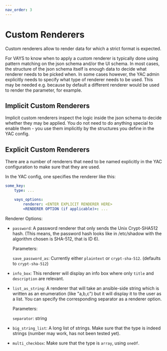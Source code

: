 ```yaml
---
nav_order: 3
---
```


# Custom Renderers
Custom renderers allow to render data for which a strict format is expected.


For VAYS to know when to apply a custom renderer is typically done using pattern matching on the json schema and/or the UI schema.
In most cases, the structure of the json schema itself is enough data to decide what renderer needs to be picked when. In some cases however, the YAC admin explicitly needs to specify what type of renderer needs to be used. This may be needed e.g. because by default a different renderer would be used to render the parameter, for example.



## Implicit Custom Renderers

Implicit custom renderers inspect the logic inside the json schema to decide whether they may be applied. You do not need to do anything special to enable them - you use them implicitly by the structures you define in the YAC config.


## Explicit Custom Renderers

There are a number of renderers that need to be named explicitly in the YAC configuration to make sure that they are used.


In the YAC config, one specifies the renderer like this:

```yaml
some_key:
    type: ...

    vays_options:
        renderer: <ENTER EXPLICIT RENDERER HERE>
        <RENDERER OPTION (if applicable)>: ...
```


Renderer Options:
- `password`:           A password renderer that only sends the Unix Crypt-SHA512 hash. (This means, the password hash looks
                        like in /etc/shadow
                        with the algorithm chosen is SHA-512, that is ID 6).

    Parameters:
                        
    `save_password_as`: Currently either `plaintext` or `crypt-sha-512`. (defaults to `crypt-sha-512`)

- `info_box`:           This renderer will display an info box where only `title` and `description` are relevant.

- `list_as_string`:     A renderer that will take an ansible-side string which is written as an enumeration (like "a,b,c") 
                        but it will display it to the user as a list. You can specify the corresponding separator as a renderer option.

    Parameters:

    `separator`:        string

- `big_string_list`:    A long list of strings. Make sure that the type is indeed strings (number may work, 
                        has not been tested yet).

- `multi_checkbox`:     Make sure that the type is `array`, using `oneOf`.
